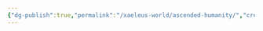 ```yaml
---
{"dg-publish":true,"permalink":"/xaeleus-world/ascended-humanity/","created":"2024-07-03T21:05:41.087-05:00","updated":"2024-06-25T20:50:02.000-05:00"}
---
```


